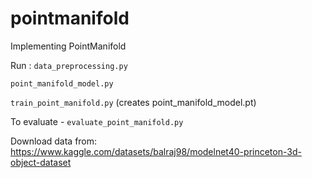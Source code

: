 # pointmanifold
Implementing PointManifold

Run :
  `data_preprocessing.py`

  `point_manifold_model.py`

  `train_point_manifold.py` (creates point_manifold_model.pt)

  To evaluate - `evaluate_point_manifold.py`

Download data from: https://www.kaggle.com/datasets/balraj98/modelnet40-princeton-3d-object-dataset
